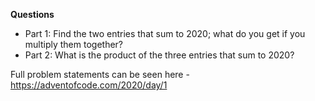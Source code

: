 **Questions**

- Part 1: Find the two entries that sum to 2020; what do you get if you multiply them together?
- Part 2: What is the product of the three entries that sum to 2020?

Full problem statements can be seen here - https://adventofcode.com/2020/day/1
